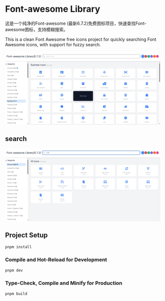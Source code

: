 # Font-awesome Library



这是一个纯净的Font-awesome (最新6.7.2)免费图标项目，快速查找Font-awesome图标，支持模糊搜索。

This is a clean Font Awesome free icons project for quickly searching Font Awesome icons, with support for fuzzy search.





![image-20250514143012390](./.imgs/image-20250514143012390.png)



## search

![image-20250514143332727](./.imgs/image-20250514143332727.png)

## Project Setup

```sh
pnpm install
```

### Compile and Hot-Reload for Development

```sh
pnpm dev
```

### Type-Check, Compile and Minify for Production

```sh
pnpm build
```

